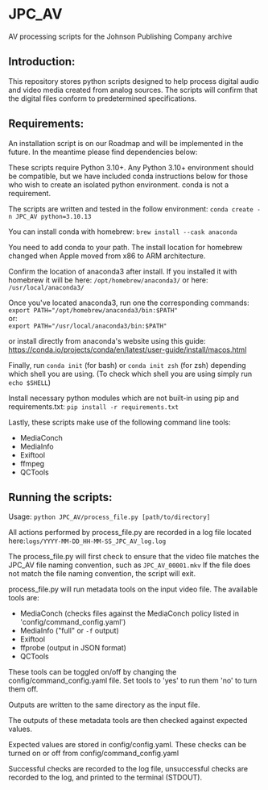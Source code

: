# JPC_AV
AV processing scripts for the Johnson Publishing Company archive

## Introduction:
This repository stores python scripts designed to help process digital audio and video media created from analog sources. The scripts will confirm that the digital files conform to predetermined specifications. 

## Requirements:
An installation script is on our Roadmap and will be implemented in the future. In the meantime please find dependencies below:

These scripts require Python 3.10+. Any Python 3.10+ environment should be compatible, but we have included conda instructions below for those who wish to create an isolated python environment. conda is not a requirement.

The scripts are written and tested in the follow environment:
`conda create -n JPC_AV python=3.10.13`

You can install conda with homebrew: `brew install --cask anaconda` 

You need to add conda to your path. The install location for homebrew changed when Apple moved from x86 to ARM architecture. 

Confirm the location of anaconda3 after install. If you installed it with homebrew it will be here:
`/opt/homebrew/anaconda3/` or here: `/usr/local/anaconda3/`

Once you've located anaconda3, run one the corresponding commands:    
`export PATH="/opt/homebrew/anaconda3/bin:$PATH"`    
or:     
`export PATH="/usr/local/anaconda3/bin:$PATH"`     

or install directly from anaconda's website using this guide: https://conda.io/projects/conda/en/latest/user-guide/install/macos.html

Finally, run `conda init` (for bash) or `conda init zsh` (for zsh) depending which shell you are using. (To check which shell you are using simply run `echo $SHELL`)


Install necessary python modules which are not built-in using pip and requirements.txt:
`pip install -r requirements.txt`

Lastly, these scripts make use of the following command line tools:
- MediaConch
- MediaInfo
- Exiftool
- ffmpeg
- QCTools

## Running the scripts:

Usage:
`python JPC_AV/process_file.py [path/to/directory]`

All actions performed by process_file.py are recorded in a log file located here:`logs/YYYY-MM-DD_HH-MM-SS_JPC_AV_log.log`

The process_file.py will first check to ensure that the video file matches the JPC_AV file naming convention, such as `JPC_AV_00001.mkv`
If the file does not match the file naming convention, the script will exit. 

process_file.py will run metadata tools on the input video file. The available tools are:
- MediaConch (checks files against the MediaConch policy listed in 'config/command_config.yaml')
- MediaInfo ("full" or `-f` output)
- Exiftool
- ffprobe (output in JSON format)
- QCTools

These tools can be toggled on/off by changing the config/command_config.yaml file. Set tools to 'yes' to run them 'no' to turn them off. 

Outputs are written to the same directory as the input file.

The outputs of these metadata tools are then checked against expected values. 

Expected values are stored in config/config.yaml. These checks can be turned on or off from config/command_config.yaml

Successful checks are recorded to the log file, unsuccessful checks are recorded to the log, and printed to the terminal (STDOUT).
